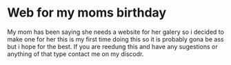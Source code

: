 # Web for my moms birthday
My mom has been saying she needs a website for her galery so i decided to make one for her this is my first time doing this so it is probably gona be ass but i hope for the best.
If you are reedung this and have any sugestions or anything of that type contact me on my discodr.
